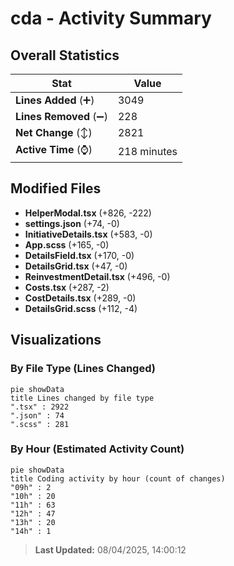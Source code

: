 # cda - Activity Summary 

## Overall Statistics

| Stat                   | Value                                                             |
| ---------------------- | ----------------------------------------------------------------- |
| **Lines Added** (➕)   | 3049                                          |
| **Lines Removed** (➖) | 228                                        |
| **Net Change** (↕)    | 2821                |
| **Active Time** (⌚)   | 218 minutes |


## Modified Files
- **HelperModal.tsx** (+826, -222)
- **settings.json** (+74, -0)
- **InitiativeDetails.tsx** (+583, -0)
- **App.scss** (+165, -0)
- **DetailsField.tsx** (+170, -0)
- **DetailsGrid.tsx** (+47, -0)
- **ReinvestmentDetail.tsx** (+496, -0)
- **Costs.tsx** (+287, -2)
- **CostDetails.tsx** (+289, -0)
- **DetailsGrid.scss** (+112, -4)

## Visualizations

### By File Type (Lines Changed)

```mermaid
pie showData
title Lines changed by file type
".tsx" : 2922
".json" : 74
".scss" : 281
```

### By Hour (Estimated Activity Count)

```mermaid
pie showData
title Coding activity by hour (count of changes)
"09h" : 2
"10h" : 20
"11h" : 63
"12h" : 47
"13h" : 20
"14h" : 1
```


> **Last Updated:** 08/04/2025, 14:00:12